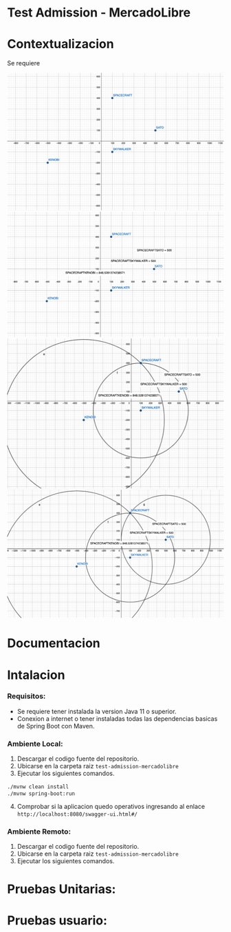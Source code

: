 # Test Admission - MercadoLibre

# Contextualizacion

Se requiere

![alt text](./docs/context/context_1.PNG "Initial State")
![alt text](./docs/context/context_2.PNG "A")
![alt text](./docs/context/context_3.PNG "B")
![alt text](./docs/context/context_4.PNG "C")

# Documentacion

# Intalacion

### Requisitos:

- Se requiere tener instalada la version Java 11 o superior.
- Conexion a internet o tener instaladas todas las dependencias basicas de Spring Boot con Maven.

### Ambiente Local:

1. Descargar el codigo fuente del repositorio.
2. Ubicarse en la carpeta raiz `test-admission-mercadolibre`
3. Ejecutar los siguientes comandos.

```shell
./mvnw clean install
./mvnw spring-boot:run
```

4. Comprobar si la aplicacion quedo operativos ingresando al enlace `http://localhost:8080/swagger-ui.html#/` 

### Ambiente Remoto:

1. Descargar el codigo fuente del repositorio.
2. Ubicarse en la carpeta raiz `test-admission-mercadolibre`
3. Ejecutar los siguientes comandos.

# Pruebas Unitarias:

# Pruebas usuario:
